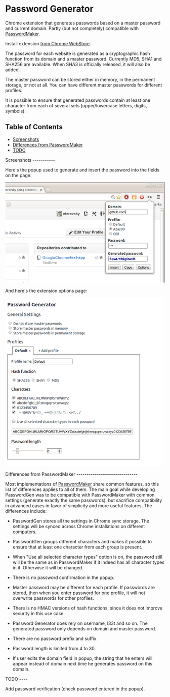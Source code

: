 Password Generator
==================

Chrome extension that generates passwords based on a master password and current domain. Partly (but not completely) compatible with [PasswordMaker](http://passwordmaker.org).

Install extension [from Chrome WebStore](https://chrome.google.com/webstore/detail/password-generator/klfojgipmkdgfmikjfdhhkjlfeboaoij).

The password for each website is generated as a cryptographic hash function from its domain and a master password. Currently MD5, SHA1 and SHA256 are available. When SHA3 is officially released, it will also be added.

The master password can be stored either in memory, in the permanent storage, or not at all. You can have different master passwords for different profiles.

It is possible to ensure that generated passwords contain at least one character from each of several sets (upper/lowercase letters, digits, symbols).

Table of Contents
-----------------
- [Screenshots](#screenshots)
- [Differences from PasswordMaker](#pm)
- [TODO](#todo)

<a name="screenshots">
Screenshots
-----------

Here's the popup used to generate and insert the password into the fields on the page:

![Popup screenshot](screenshot1.png)

And here's the extension options page:

![Options page screenshot](screenshot2.png)

<a name="pm">
Differences from PasswordMaker
------------------------------

Most implementations of [PasswordMaker](http://passwordmaker.org) share common features, so this list of differences applies to all of them. The main goal while developing PasswordGen was to be compatible with PasswordMaker with common settings (generate exactly the same passwords), but sacrifice compatibility in advanced cases in favor of simplicity and more useful features. The differences include:

 - PasswordGen stores all the settings in Chrome sync storage. The settings will be synced across Chrome installations on different computers.

 - PasswordGen groups different characters and makes it possible to ensure that at least one character from each group is present.

 - When "Use all selected character types" option is on, the password still will be the same as in PasswordMaker if it indeed has all character types in it. Otherwise it will be changed.

 - There is no password confirmation in the popup.

 - Master password may be different for each profile. If passwords are stored, then when you enter password for one profile, it will not overwrite passwords for other profiles.

 - There is no HMAC versions of hash functions, since it does not improve security in this use case.

 - Password Generator does rely on username, l33t and so on. The generated password only depends on domain and master password.

 - There are no password prefix and suffix.

 - Password length is limited from 4 to 30.

 - If user edits the domain field in popup, the string that he enters will appear instead of domain next time he generates password on this domain.

<a name="todo">
TODO
----

Add password verification (check password entered in the popup).

